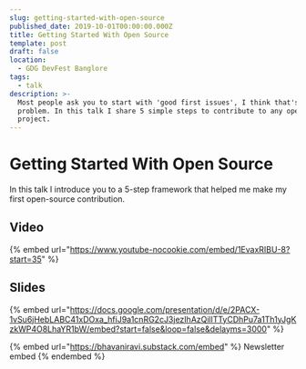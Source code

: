 ```yaml
---
slug: getting-started-with-open-source
published_date: 2019-10-01T00:00:00.000Z
title: Getting Started With Open Source
template: post
draft: false
location:
  - GDG DevFest Banglore
tags:
  - talk
description: >-
  Most people ask you to start with 'good first issues', I think that's a
  problem. In this talk I share 5 simple steps to contribute to any opensource
  project.
---
```


# Getting Started With Open Source

In this talk I introduce you to a 5-step framework that helped me make my first open-source contribution.

## Video

{% embed url="https://www.youtube-nocookie.com/embed/1EvaxRIBU-8?start=35" %}

## Slides

{% embed url="https://docs.google.com/presentation/d/e/2PACX-1vSu6jHebLABC41xDOxa_hfiJ9a1cnRG2cJ3jezIhAzQillTTyCDhPu7a1Th1yJgKzkWP4O8LhaYR1bW/embed?start=false&loop=false&delayms=3000" %}



{% embed url="https://bhavaniravi.substack.com/embed" %}
Newsletter embed
{% endembed %}
